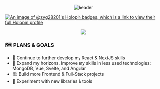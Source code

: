 <div align="center">

![header](https://capsule-render.vercel.app/api?type=waving&height=300&color=gradient&customColorList=24&text=ZG&section=header&reversal=false&textBg=false&fontAlign=50&animation=twinkling&desc=Aspiring%20Developer&fontColor=FFFFFF&fontAlignY=36&descAlignY=60&fontSize=85&descSize=18)

</div>

[![An image of @zyg28201's Holopin badges, which is a link to view their full Holopin profile](https://holopin.me/zyg28201)](https://holopin.io/@zyg28201)

<div align="center">
  <img align="center" class="img" src="https://komarev.com/ghpvc/?username=zyg28201&color=brightgreen&label=Profile+Visits" />
</div>

### 🗺️ PLANS & GOALS
- 🐉 Continue to further develop my React & NextJS skills
- 🚀 Expand my horizons. Improve my skills in less used technologies: MongoDB, Vue, Svelte, and Angular
- 🏗️ Build more Frontend & Full-Stack projects
- 🧪 Experiment with new libraries & tools
